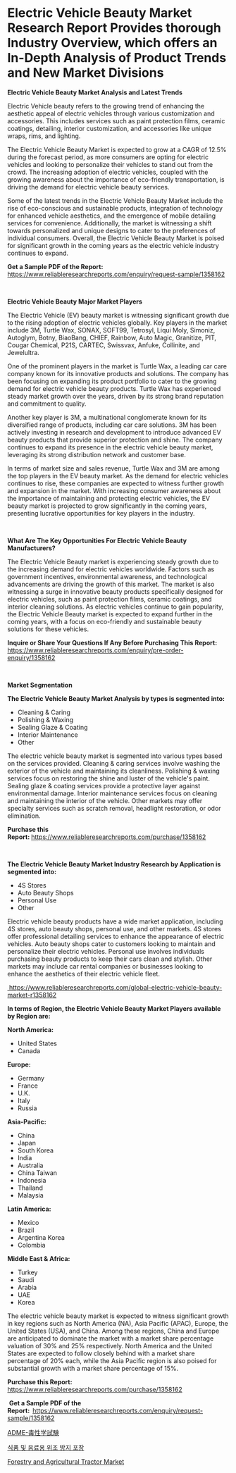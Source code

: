 <p><h1>Electric Vehicle Beauty Market Research Report Provides thorough Industry Overview, which offers an In-Depth Analysis of Product Trends and New Market Divisions</h1></p><p><strong>Electric Vehicle Beauty Market Analysis and Latest Trends</strong></p>
<p><p>Electric Vehicle beauty refers to the growing trend of enhancing the aesthetic appeal of electric vehicles through various customization and accessories. This includes services such as paint protection films, ceramic coatings, detailing, interior customization, and accessories like unique wraps, rims, and lighting.</p><p>The Electric Vehicle Beauty Market is expected to grow at a CAGR of 12.5% during the forecast period, as more consumers are opting for electric vehicles and looking to personalize their vehicles to stand out from the crowd. The increasing adoption of electric vehicles, coupled with the growing awareness about the importance of eco-friendly transportation, is driving the demand for electric vehicle beauty services.</p><p>Some of the latest trends in the Electric Vehicle Beauty Market include the rise of eco-conscious and sustainable products, integration of technology for enhanced vehicle aesthetics, and the emergence of mobile detailing services for convenience. Additionally, the market is witnessing a shift towards personalized and unique designs to cater to the preferences of individual consumers. Overall, the Electric Vehicle Beauty Market is poised for significant growth in the coming years as the electric vehicle industry continues to expand.</p></p>
<p><strong>Get a Sample PDF of the Report:&nbsp;</strong> <a href="https://www.reliableresearchreports.com/enquiry/request-sample/1358162">https://www.reliableresearchreports.com/enquiry/request-sample/1358162</a></p>
<p>&nbsp;</p>
<p><strong>Electric Vehicle Beauty Major Market Players</strong></p>
<p><p>The Electric Vehicle (EV) beauty market is witnessing significant growth due to the rising adoption of electric vehicles globally. Key players in the market include 3M, Turtle Wax, SONAX, SOFT99, Tetrosyl, Liqui Moly, Simoniz, Autoglym, Botny, BiaoBang, CHIEF, Rainbow, Auto Magic, Granitize, PIT, Cougar Chemical, P21S, CARTEC, Swissvax, Anfuke, Collinite, and Jewelultra.</p><p>One of the prominent players in the market is Turtle Wax, a leading car care company known for its innovative products and solutions. The company has been focusing on expanding its product portfolio to cater to the growing demand for electric vehicle beauty products. Turtle Wax has experienced steady market growth over the years, driven by its strong brand reputation and commitment to quality.</p><p>Another key player is 3M, a multinational conglomerate known for its diversified range of products, including car care solutions. 3M has been actively investing in research and development to introduce advanced EV beauty products that provide superior protection and shine. The company continues to expand its presence in the electric vehicle beauty market, leveraging its strong distribution network and customer base.</p><p>In terms of market size and sales revenue, Turtle Wax and 3M are among the top players in the EV beauty market. As the demand for electric vehicles continues to rise, these companies are expected to witness further growth and expansion in the market. With increasing consumer awareness about the importance of maintaining and protecting electric vehicles, the EV beauty market is projected to grow significantly in the coming years, presenting lucrative opportunities for key players in the industry.</p></p>
<p>&nbsp;</p>
<p><strong>What Are The Key Opportunities For Electric Vehicle Beauty Manufacturers?</strong></p>
<p><p>The Electric Vehicle Beauty market is experiencing steady growth due to the increasing demand for electric vehicles worldwide. Factors such as government incentives, environmental awareness, and technological advancements are driving the growth of this market. The market is also witnessing a surge in innovative beauty products specifically designed for electric vehicles, such as paint protection films, ceramic coatings, and interior cleaning solutions. As electric vehicles continue to gain popularity, the Electric Vehicle Beauty market is expected to expand further in the coming years, with a focus on eco-friendly and sustainable beauty solutions for these vehicles.</p></p>
<p><strong>Inquire or Share Your Questions If Any Before Purchasing This Report:</strong> <a href="https://www.reliableresearchreports.com/enquiry/pre-order-enquiry/1358162">https://www.reliableresearchreports.com/enquiry/pre-order-enquiry/1358162</a></p>
<p>&nbsp;</p>
<p><strong>Market Segmentation</strong></p>
<p><strong>The Electric Vehicle Beauty Market Analysis by types is segmented into:</strong></p>
<p><ul><li>Cleaning & Caring</li><li>Polishing & Waxing</li><li>Sealing Glaze & Coating</li><li>Interior Maintenance</li><li>Other</li></ul></p>
<p><p>The electric vehicle beauty market is segmented into various types based on the services provided. Cleaning & caring services involve washing the exterior of the vehicle and maintaining its cleanliness. Polishing & waxing services focus on restoring the shine and luster of the vehicle's paint. Sealing glaze & coating services provide a protective layer against environmental damage. Interior maintenance services focus on cleaning and maintaining the interior of the vehicle. Other markets may offer specialty services such as scratch removal, headlight restoration, or odor elimination.</p></p>
<p><strong>Purchase this Report:&nbsp;</strong><a href="https://www.reliableresearchreports.com/purchase/1358162">https://www.reliableresearchreports.com/purchase/1358162</a></p>
<p>&nbsp;</p>
<p><strong>The Electric Vehicle Beauty Market Industry Research by Application is segmented into:</strong></p>
<p><ul><li>4S Stores</li><li>Auto Beauty Shops</li><li>Personal Use</li><li>Other</li></ul></p>
<p><p>Electric vehicle beauty products have a wide market application, including 4S stores, auto beauty shops, personal use, and other markets. 4S stores offer professional detailing services to enhance the appearance of electric vehicles. Auto beauty shops cater to customers looking to maintain and personalize their electric vehicles. Personal use involves individuals purchasing beauty products to keep their cars clean and stylish. Other markets may include car rental companies or businesses looking to enhance the aesthetics of their electric vehicle fleet.</p></p>
<p><a href="https://www.reliableresearchreports.com/global-electric-vehicle-beauty-market-r1358162">&nbsp;https://www.reliableresearchreports.com/global-electric-vehicle-beauty-market-r1358162</a></p>
<p><strong>In terms of Region, the Electric Vehicle Beauty Market Players available by Region are:</strong></p>
<p>
    <p> <strong> North America: </strong>
        <ul>
            <li>United States</li>
            <li>Canada</li>
        </ul>
        </p> 
    <p> <strong> Europe: </strong>
        <ul>
            <li>Germany</li>
            <li>France</li>
            <li>U.K.</li>
            <li>Italy</li>
            <li>Russia</li>
        </ul>
        </p> 
    <p> <strong> Asia-Pacific: </strong>
        <ul>
            <li>China</li>
            <li>Japan</li>
            <li>South Korea</li>
            <li>India</li>
            <li>Australia</li>
            <li>China Taiwan</li>
            <li>Indonesia</li>
            <li>Thailand</li>
            <li>Malaysia</li>
        </ul>
        </p> 
    <p> <strong> Latin America: </strong>
        <ul>
            <li>Mexico</li>
            <li>Brazil</li>
            <li>Argentina Korea</li>
            <li>Colombia</li>
        </ul>
        </p> 
    <p> <strong> Middle East & Africa: </strong>
        <ul>
            <li>Turkey</li>
            <li>Saudi</li>
            <li>Arabia</li>
            <li>UAE</li>
            <li>Korea</li>
        </ul>
    </p>
    </p>
<p><p>The electric vehicle beauty market is expected to witness significant growth in key regions such as North America (NA), Asia Pacific (APAC), Europe, the United States (USA), and China. Among these regions, China and Europe are anticipated to dominate the market with a market share percentage valuation of 30% and 25% respectively. North America and the United States are expected to follow closely behind with a market share percentage of 20% each, while the Asia Pacific region is also poised for substantial growth with a market share percentage of 15%.</p></p>
<p><strong>Purchase this Report: </strong><a href="https://www.reliableresearchreports.com/purchase/1358162">https://www.reliableresearchreports.com/purchase/1358162</a></p>
<p>&nbsp;<strong>Get a Sample PDF of the Report:&nbsp;&nbsp;</strong><a href="https://www.reliableresearchreports.com/enquiry/request-sample/1358162">https://www.reliableresearchreports.com/enquiry/request-sample/1358162</a></p>
<p><strong></strong></p>
<p><p><a href="https://github.com/zekaoe592392/Market-Research-Report-List-2/blob/main/2481508127492.md">ADME-毒性学試験</a></p><p><a href="https://github.com/hzumrdvas204296/Market-Research-Report-List-2/blob/main/7682163114440.md">식품 및 음료용 위조 방지 포장</a></p><p><a href="https://github.com/jerrycopelandthomaswsqd8q/Market-Research-Report-List-3/blob/main/forestry-and-agricultural-tractor-market.md">Forestry and Agricultural Tractor Market</a></p></p>
